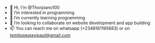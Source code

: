 - 👋 Hi, I’m @Thorpiano100
- 👀 I’m interested in programming
- 🌱 I’m currently learning programming
- 💞️ I’m looking to collaborate on website development and app building
- 📫 You can reach me on whatsapp (+2348161195683) or on temitopeajayipaul@gmail.com

<!---
Thorpiano100/Thorpiano100 is a ✨ special ✨ repository because its `README.md` (this file) appears on your GitHub profile.
You can click the Preview link to take a look at your changes.
--->
